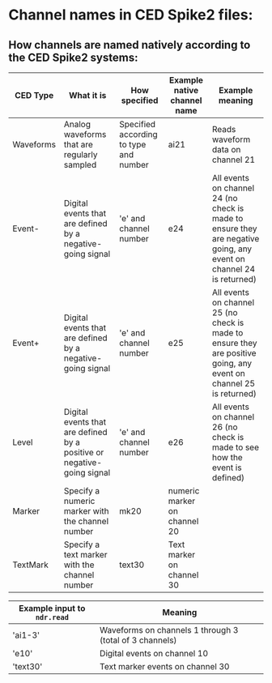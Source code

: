 # Channel names in CED Spike2 files:

## How channels are named natively according to the CED Spike2 systems:

| CED Type | What it is | How specified | Example native channel name | Example meaning |
| -- | -- | -- | -- | --- | 
|Waveforms| Analog waveforms that are regularly sampled | Specified according to type and number | ai21 | Reads waveform data on channel 21 |
| Event- | Digital events that are defined by a negative-going signal | 'e' and channel number  | e24 | All events on channel 24 (no check is made to ensure they are negative going, any event on channel 24 is returned)|
| Event+ | Digital events that are defined by a negative-going signal | 'e' and channel number  | e25 | All events on channel 25 (no check is made to ensure they are positive going, any event on channel 25 is returned) |
| Level  | Digital events that are defined by a positive or negative-going signal | 'e' and channel number | e26 | All events on channel 26 (no check is made to see how the event is defined) 
| Marker | Specify a numeric marker with the channel number | mk20 | numeric marker on channel 20 |
| TextMark | Specify a text marker with the channel number | text30  | Text marker on channel 30|



| Example input to `ndr.read` | Meaning |
| --- | --- | 
| 'ai1-3' | Waveforms on channels 1 through 3 (total of 3 channels) |
| 'e10' | Digital events on channel 10 |
| 'text30' | Text marker events on channel 30|






